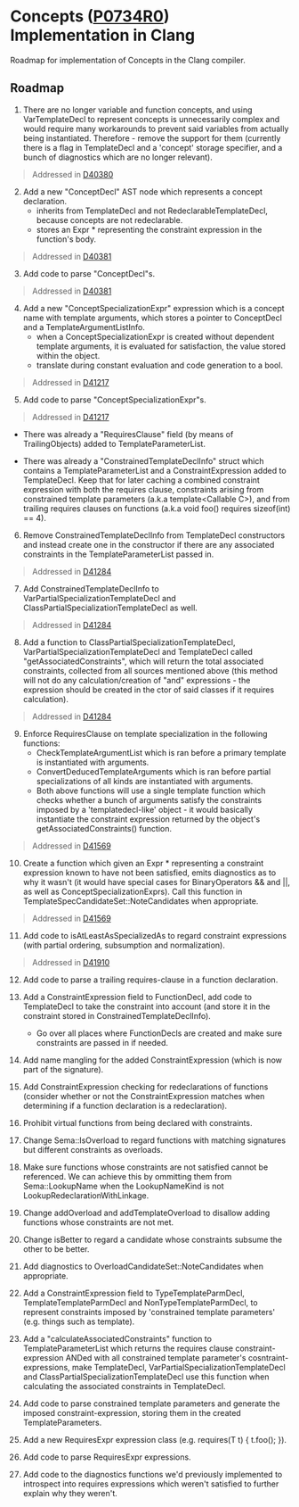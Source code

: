 # Concepts ([P0734R0][1]) Implementation in Clang
Roadmap for implementation of Concepts in the Clang compiler.

## Roadmap

1. There are no longer variable and function concepts, and using VarTemplateDecl to represent concepts is unnecessarily complex and would require many workarounds to prevent said variables from actually being instantiated.
   Therefore - remove the support for them (currently there is a flag in TemplateDecl and a 'concept' storage specifier, and a bunch of diagnostics which are no longer relevant).
> Addressed in [D40380][2]
   
2. Add a new "ConceptDecl" AST node which represents a concept declaration.
    - inherits from TemplateDecl and not RedeclarableTemplateDecl, because concepts are not redeclarable.
    - stores an Expr \* representing the constraint expression in the function's body.
> Addressed in [D40381][3]
   
3. Add code to parse "ConceptDecl"s.
> Addressed in [D40381][3]

4. Add a new "ConceptSpecializationExpr" expression which is a concept name with template arguments, which stores a pointer to ConceptDecl and a TemplateArgumentListInfo.
    - when a ConceptSpecializationExpr is created without dependent template arguments, it is evaluated for satisfaction, the value stored within the object.
    - translate during constant evaluation and code generation to a bool.
> Addressed in [D41217][4]
    
5. Add code to parse "ConceptSpecializationExpr"s.
> Addressed in [D41217][4]

-  There was already a "RequiresClause" field (by means of TrailingObjects) added to TemplateParameterList.
   
-  There was already a "ConstrainedTemplateDeclInfo" struct which contains a TemplateParameterList and a ConstraintExpression added to TemplateDecl. 
   Keep that for later caching a combined constraint expression with both the requires clause, constraints arising from constrained template parameters (a.k.a template\<Callable C\>), and from trailing requires clauses on functions (a.k.a void foo() requires sizeof(int) == 4). 
   
6. Remove ConstrainedTemplateDeclInfo from TemplateDecl constructors and instead create one in the constructor if there are any associated constraints in the TemplateParameterList passed in.
> Addressed in [D41284][5]

7. Add ConstrainedTemplateDeclInfo to VarPartialSpecializationTemplateDecl and ClassPartialSpecializationTemplateDecl as well.
> Addressed in [D41284][5]

8. Add a function to ClassPartialSpecializationTemplateDecl, VarPartialSpecializationTemplateDecl and TemplateDecl called 
   "getAssociatedConstraints", which will return the total associated constraints, collected from all sources mentioned above (this method will not do any calculation/creation of "and" expressions - the expression should be created in the ctor of said classes if it requires calculation).
> Addressed in [D41284][5]

9. Enforce RequiresClause on template specialization in the following functions: 
    - CheckTemplateArgumentList which is ran before a primary template is instantiated with arguments.
    - ConvertDeducedTemplateArguments which is ran before partial specializations of all kinds are instantiated with arguments.
    - Both above functions will use a single template function which checks whether a bunch of arguments satisfy the constraints imposed by a 'templatedecl-like' object - it would basically instantiate the constraint expression returned by the object's getAssociatedConstraints() function.
> Addressed in [D41569][6]
  
10. Create a function which given an Expr \* representing a constraint expression known to have not been satisfied, emits diagnostics as to why it wasn't (it would have special cases for BinaryOperators && and ||, as well as ConceptSpecializationExprs).
    Call this function in TemplateSpecCandidateSet::NoteCandidates when appropriate.
> Addressed in [D41569][6]
  
11. Add code to isAtLeastAsSpecializedAs to regard constraint expressions (with partial ordering, subsumption and normalization).
> Addressed in [D41910][7]

12. Add code to parse a trailing requires-clause in a function declaration.
   
13. Add a ConstraintExpression field to FunctionDecl, add code to TemplateDecl to take the constraint into account (and store it in the constraint stored in ConstrainedTemplateDeclInfo).
    - Go over all places where FunctionDecls are created and make sure constraints are passed in if needed.
  
14. Add name mangling for the added ConstraintExpression (which is now part of the signature).
 
15. Add ConstraintExpression checking for redeclarations of functions (consider whether or not the ConstraintExpression matches when determining if a function declaration is a redeclaration).
 
16. Prohibit virtual functions from being declared with constraints.
 
17. Change Sema::IsOverload to regard functions with matching signatures but different constraints as overloads.
    
18. Make sure functions whose constraints are not satisfied cannot be referenced. We can achieve this by ommitting them from Sema::LookupName when the LookupNameKind is not LookupRedeclarationWithLinkage.
    
19. Change addOverload and addTemplateOverload to disallow adding functions whose constraints are not met.
    
20. Change isBetter to regard a candidate whose constraints subsume the other to be better.

21. Add diagnostics to OverloadCandidateSet::NoteCandidates when appropriate.
 
22. Add a ConstraintExpression field to TypeTemplateParmDecl, TemplateTemplateParmDecl and NonTypeTemplateParmDecl, to represent constraints imposed by 'constrained template parameters' (e.g. things such as template<Callable C>).
    
23. Add a "calculateAssociatedConstraints" function to TemplateParameterList  which returns the requires clause constraint-expression ANDed with all constrained template parameter's cosntraint-expressions, make TemplateDecl, VarPartialSpecializationTemplateDecl and     ClassPartialSpecializationTemplateDecl use this function when calculating the associated constraints in TemplateDecl.
    
24. Add code to parse constrained template parameters and generate the imposed constraint-expression, storing them in the created 
    TemplateParameters.
  
25. Add a new RequiresExpr expression class (e.g. requires(T t) { t.foo(); }).

26. Add code to parse RequiresExpr expressions.

27. Add code to the diagnostics functions we'd previously implemented to introspect into requires expressions which weren't satisfied to further explain why they weren't.

[1]: http://www.open-std.org/jtc1/sc22/wg21/docs/papers/2017/p0734r0.pdf
[2]: https://reviews.llvm.org/D40380
[3]: https://reviews.llvm.org/D40381
[4]: https://reviews.llvm.org/D41217
[5]: https://reviews.llvm.org/D41284
[6]: https://reviews.llvm.org/D41569
[7]: https://reviews.llvm.org/D41910
